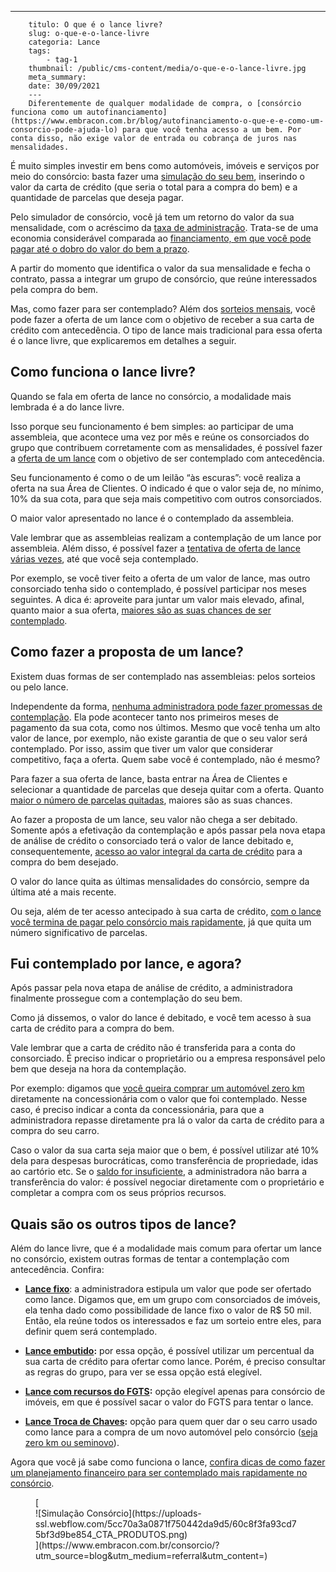 ---
        titulo: O que é o lance livre?
        slug: o-que-e-o-lance-livre
        categoria: Lance
        tags:
            - tag-1
        thumbnail: /public/cms-content/media/o-que-e-o-lance-livre.jpg
        meta_summary: 
        date: 30/09/2021
        ---
        Diferentemente de qualquer modalidade de compra, o [consórcio funciona como um autofinanciamento](https://www.embracon.com.br/blog/autofinanciamento-o-que-e-e-como-um-consorcio-pode-ajuda-lo) para que você tenha acesso a um bem. Por conta disso, não exige valor de entrada ou cobrança de juros nas mensalidades.

É muito simples investir em bens como automóveis, imóveis e serviços por meio do consórcio: basta fazer uma [simulação do seu bem](https://www.embracon.com.br/blog/simulacao-de-consorcio), inserindo o valor da carta de crédito (que seria o total para a compra do bem) e a quantidade de parcelas que deseja pagar.

Pelo simulador de consórcio, você já tem um retorno do valor da sua mensalidade, com o acréscimo da [taxa de administração](https://www.embracon.com.br/blog/como-funciona-a-taxa-de-administracao-de-um-consorcio). Trata-se de uma economia considerável comparada ao [financiamento, em que você pode pagar até o dobro do valor do bem a prazo](https://www.embracon.com.br/blog/entenda-quais-sao-as-6-maiores-desvantagens-do-financiamento).

A partir do momento que identifica o valor da sua mensalidade e fecha o contrato, passa a integrar um grupo de consórcio, que reúne interessados pela compra do bem.

Mas, como fazer para ser contemplado? Além dos [sorteios mensais](https://www.embracon.com.br/conhecaoconsorcio/como-sao-realizados-os-sorteios-nas-assembleias), você pode fazer a oferta de um lance com o objetivo de receber a sua carta de crédito com antecedência. O tipo de lance mais tradicional para essa oferta é o lance livre, que explicaremos em detalhes a seguir.

Como funciona o lance livre? 
-----------------------------

Quando se fala em oferta de lance no consórcio, a modalidade mais lembrada é a do lance livre.

Isso porque seu funcionamento é bem simples: ao participar de uma assembleia, que acontece uma vez por mês e reúne os consorciados do grupo que contribuem corretamente com as mensalidades, é possível fazer a [oferta de um lance](https://www.embracon.com.br/blog/como-funcionam-os-tipos-de-lances-no-consorcio) com o objetivo de ser contemplado com antecedência.

Seu funcionamento é como o de um leilão “às escuras”: você realiza a oferta na sua Área de Clientes. O indicado é que o valor seja de, no mínimo, 10% da sua cota, para que seja mais competitivo com outros consorciados.

O maior valor apresentado no lance é o contemplado da assembleia.

Vale lembrar que as assembleias realizam a contemplação de um lance por assembleia. Além disso, é possível fazer a [tentativa de oferta de lance várias vezes](https://www.embracon.com.br/blog/saiba-como-definir-o-valor-de-lance-para-ser-contemplado-mais-rapido), até que você seja contemplado.

Por exemplo, se você tiver feito a oferta de um valor de lance, mas outro consorciado tenha sido o contemplado, é possível participar nos meses seguintes. A dica é: aproveite para juntar um valor mais elevado, afinal, quanto maior a sua oferta, [maiores são as suas chances de ser contemplado](https://www.embracon.com.br/blog/como-ser-contemplado-mais-rapido-no-consorcio).

Como fazer a proposta de um lance? 
-----------------------------------

Existem duas formas de ser contemplado nas assembleias: pelos sorteios ou pelo lance.

Independente da forma, [nenhuma administradora pode fazer promessas de contemplação](https://www.embracon.com.br/blog/nao-existe-promessa-de-contemplacao-em-consorcio). Ela pode acontecer tanto nos primeiros meses de pagamento da sua cota, como nos últimos. Mesmo que você tenha um alto valor de lance, por exemplo, não existe garantia de que o seu valor será contemplado. Por isso, assim que tiver um valor que considerar competitivo, faça a oferta. Quem sabe você é contemplado, não é mesmo?

Para fazer a sua oferta de lance, basta entrar na Área de Clientes e selecionar a quantidade de parcelas que deseja quitar com a oferta. Quanto [maior o número de parcelas quitadas](https://www.embracon.com.br/blog/qual-o-valor-ideal-da-parcela-mensal-de-um-consorcio), maiores são as suas chances.

Ao fazer a proposta de um lance, seu valor não chega a ser debitado. Somente após a efetivação da contemplação e após passar pela nova etapa de análise de crédito o consorciado terá o valor de lance debitado e, consequentemente, [acesso ao valor integral da carta de crédito](https://www.embracon.com.br/blog/tudo-o-que-voce-precisa-saber-sobre-a-carta-de-credito-de-consorcios) para a compra do bem desejado.

O valor do lance quita as últimas mensalidades do consórcio, sempre da última até a mais recente.

Ou seja, além de ter acesso antecipado à sua carta de crédito, [com o lance você termina de pagar pelo consórcio mais rapidamente](https://www.embracon.com.br/blog/antecipar-parcelas-do-consorcio-vale-a-pena), já que quita um número significativo de parcelas.

Fui contemplado por lance, e agora? 
------------------------------------

Após passar pela nova etapa de análise de crédito, a administradora finalmente prossegue com a contemplação do seu bem.

Como já dissemos, o valor do lance é debitado, e você tem acesso à sua carta de crédito para a compra do bem.

Vale lembrar que a carta de crédito não é transferida para a conta do consorciado. É preciso indicar o proprietário ou a empresa responsável pelo bem que deseja na hora da contemplação.

Por exemplo: digamos que [você queira comprar um automóvel zero km](https://www.embracon.com.br/blog/guia-completo-para-a-compra-do-primeiro-carro) diretamente na concessionária com o valor que foi contemplado. Nesse caso, é preciso indicar a conta da concessionária, para que a administradora repasse diretamente pra lá o valor da carta de crédito para a compra do seu carro.

Caso o valor da sua carta seja maior que o bem, é possível utilizar até 10% dela para despesas burocráticas, como transferência de propriedade, idas ao cartório etc. Se o [saldo for insuficiente](https://www.embracon.com.br/blog/e-possivel-comprar-um-bem-maior-do-que-minha-carta-de-credito-a-embracon-responde), a administradora não barra a transferência do valor: é possível negociar diretamente com o proprietário e completar a compra com os seus próprios recursos.

Quais são os outros tipos de lance? 
------------------------------------

Além do lance livre, que é a modalidade mais comum para ofertar um lance no consórcio, existem outras formas de tentar a contemplação com antecedência. Confira:

- [**Lance fixo**](https://www.embracon.com.br/blog/o-que-e-um-lance-fixo-no-consorcio): a administradora estipula um valor que pode ser ofertado como lance. Digamos que, em um grupo com consorciados de imóveis, ela tenha dado como possibilidade de lance fixo o valor de R$ 50 mil. Então, ela reúne todos os interessados e faz um sorteio entre eles, para definir quem será contemplado.
- [**Lance embutido**](https://www.embracon.com.br/blog/lance-embutido-entenda-o-que-e-como-funciona-e-como-fazer)**:** por essa opção, é possível utilizar um percentual da sua carta de crédito para ofertar como lance. Porém, é preciso consultar as regras do grupo, para ver se essa opção está elegível.
- [**Lance com recursos do FGTS**](https://www.embracon.com.br/blog/5-passos-para-voce-usar-o-fgts-no-consorcio-imobiliario)**:** opção elegível apenas para consórcio de imóveis, em que é possível sacar o valor do FGTS para tentar o lance.

- [**Lance Troca de Chaves**](https://www.embracon.com.br/conhecaoconsorcio/o-que-e-o-lance-troca-de-chaves)**:** opção para quem quer dar o seu carro usado como lance para a compra de um novo automóvel pelo consórcio ([seja zero km ou seminovo](https://www.embracon.com.br/blog/carro-zero-ou-seminovo)).

Agora que você já sabe como funciona o lance, [confira dicas de como fazer um planejamento financeiro para ser contemplado mais rapidamente no consórcio](https://www.embracon.com.br/blog/planejamento-financeiro-um-guia-para-as-financas-nao-sairem-de-controle).

<figure class="w-richtext-figure-type-image w-richtext-align-center">[<div>![Simulação Consórcio](https://uploads-ssl.webflow.com/5cc70a3a0871f750442da9d5/60c8f3fa93cd75bf3d9be854_CTA_PRODUTOS.png)</div>](https://www.embracon.com.br/consorcio/?utm_source=blog&utm_medium=referral&utm_content=)</figure>
        
